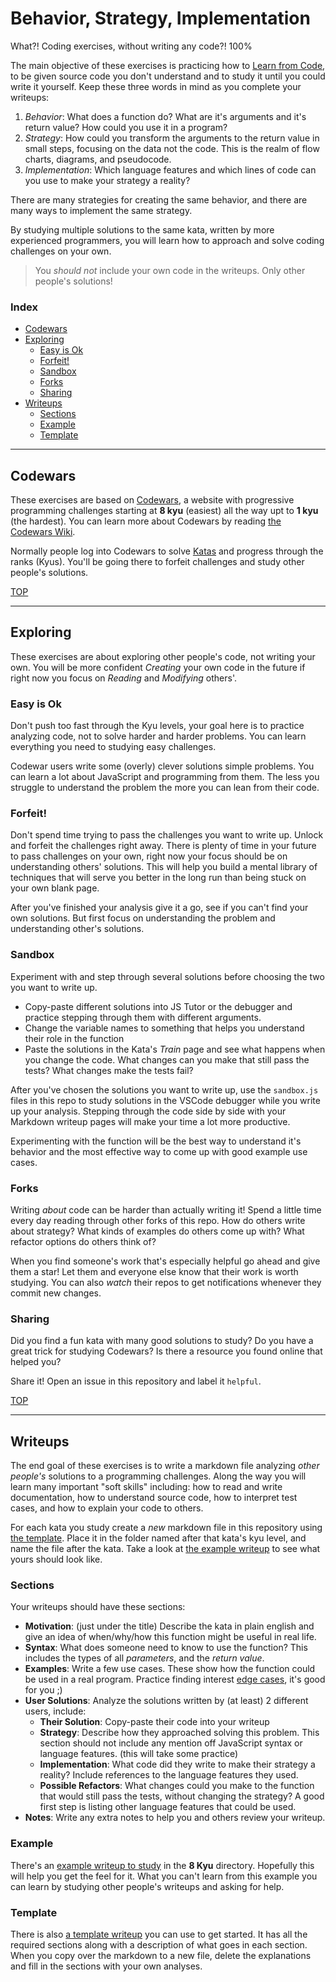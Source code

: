 # Behavior, Strategy, Implementation

What?! Coding exercises, without writing any code?! 100%

The main objective of these exercises is practicing how to [Learn from Code](https://study.hackyourfuture.be/learning/learning-from-code), to be given source code you don't understand and to study it until you could write it yourself.  Keep these three words in mind as you complete your writeups:

1. _Behavior_: What does a function do? What are it's arguments and it's return value? How could you use it in a program?
1. _Strategy_: How could you transform the arguments to the return value in small steps, focusing on the data not the code.  This is the realm of flow charts, diagrams, and pseudocode.
1. _Implementation_: Which language features and which lines of code can you use to make your strategy a reality?

There are many strategies for creating the same behavior, and there are many ways to implement the same strategy.

By studying multiple solutions to the same kata, written by more experienced programmers, you will learn how to approach and solve coding challenges on your own.

> You _should not_ include your own code in the writeups.  Only other people's solutions!

### Index

- [Codewars](#about-codewars)
- [Exploring](#exploring)
  - [Easy is Ok](#easy-is-ok)
  - [Forfeit!](#forfeit)
  - [Sandbox](#sandbox)
  - [Forks](#forks)
  - [Sharing](#sharing)
- [Writeups](#writeups)
  - [Sections](#sections)
  - [Example](#example)
  - [Template](#template)

---

## Codewars

These exercises are based on [Codewars](https://www.codewars.com/), a website with progressive programming challenges starting at **8 kyu** (easiest) all the way upt to **1 kyu** (the hardest).  You can learn more about Codewars by reading [the Codewars Wiki](https://github.com/codewars/codewars.com/wiki/).

Normally people log into Codewars to solve [Katas](https://github.com/codewars/codewars.com/wiki/Kata) and progress through the ranks (Kyus).  You'll be going there to forfeit challenges and study other people's solutions.

[TOP](#behavior-strategy-implementation)

---

## Exploring

These exercises are about exploring other people's code, not writing your own.  You will be more confident _Creating_ your own code in the future if right now you focus on _Reading_ and _Modifying_ others'.

### Easy is Ok

Don't push too fast through the Kyu levels, your goal here is to practice analyzing code, not to solve harder and harder problems. You can learn everything you need to studying easy challenges.

Codewar users write some (overly) clever solutions simple problems.  You can learn a lot about JavaScript and programming from them. The less you struggle to understand the problem the more you can lean from their code.

### Forfeit!

Don't spend time trying to pass the challenges you want to write up.  Unlock and forfeit the challenges right away.  There is plenty of time in your future to pass challenges on your own, right now your focus should be on understanding others' solutions.  This will help you build a mental library of techniques that will serve you better in the long run than being stuck on your own blank page.

After you've finished your analysis give it a go, see if you can't find your own solutions.  But first focus on understanding the problem and understanding other's solutions.

### Sandbox

Experiment with and step through several solutions before choosing the two you want to write up.

- Copy-paste different solutions into JS Tutor or the debugger and practice stepping through them with different arguments.
- Change the variable names to something that helps you understand their role in the function
- Paste the solutions in the Kata's _Train_ page and see what happens when you change the code.  What changes can you make that still pass the tests? What changes make the tests fail?

After you've chosen the solutions you want to write up, use the `sandbox.js` files in this repo to study solutions in the VSCode debugger while you write up your analysis.  Stepping through the code side by side with your Markdown writeup pages will make your time a lot more productive.

Experimenting with the function will be the best way to understand it's behavior and the most effective way to come up with good example use cases.

### Forks

Writing _about_ code can be harder than actually writing it!  Spend a little time every day reading through other forks of this repo.  How do others write about strategy?  What kinds of examples do others come up with? What refactor options do others think of?

When you find someone's work that's especially helpful go ahead and give them a star!  Let them and everyone else know that their work is worth studying.  You can also _watch_ their repos to get notifications whenever they commit new changes.

### Sharing

Did you find a fun kata with many good solutions to study? Do you have a great trick for studying Codewars? Is there a resource you found online that helped you?

Share it!  Open an issue in this repository and label it `helpful`.

[TOP](#behavior-strategy-implementation)

---

## Writeups

The end goal of these exercises is to write a markdown file analyzing _other people's_ solutions to a programming challenges.  Along the way you will learn many important "soft skills" including: how to read and write documentation, how to understand source code, how to interpret test cases, and how to explain your code to others.

For each kata you study create a _new_ markdown file in this repository using [the template](./writeup-template.md).  Place it in the folder named after that kata's kyu level, and name the file after the kata.  Take a look at [the example writeup](./8-kyu/quarter-of-the-year.md) to see what yours should look like.

### Sections

Your writeups should have these sections:

- **Motivation**: (just under the title) Describe the kata in plain english and give an idea of when/why/how this function might be useful in real life.
- **Syntax**: What does someone need to know to use the function? This includes the types of all _parameters_, and the _return value_.
- **Examples**: Write a few use cases. These show how the function could be used in a real program.  Practice finding interest [edge cases](https://www.geeksforgeeks.org/dont-forget-edge-cases/), it's good for you ;)
- **User Solutions**: Analyze the solutions written by (at least) 2 different users, include:
  - **Their Solution**: Copy-paste their code into your writeup
  - **Strategy**: Describe how they approached solving this problem.  This section should not include any mention off JavaScript syntax or language features. (this will take some practice)
  - **Implementation**: What code did they write to make their strategy a reality?  Include references to the language features they used.
  - **Possible Refactors**: What changes could you make to the function that would still pass the tests, without changing the strategy?  A good first step is listing other language features that could be used.
- **Notes**: Write any extra notes to help you and others review your writeup.

### Example

There's an [example writeup to study](./8-kyu/quarter-of-the-year.md) in the **8 Kyu** directory. Hopefully this will help you get the feel for it.  What you can't learn from this example you can learn by studying other people's writeups and asking for help.

### Template

There is also [a template writeup](./writeup-template.md) you can use to get started.  It has all the required sections along with a description of what goes in each section. When you copy over the markdown to a new file, delete the explanations and fill in the sections with your own analyses.
